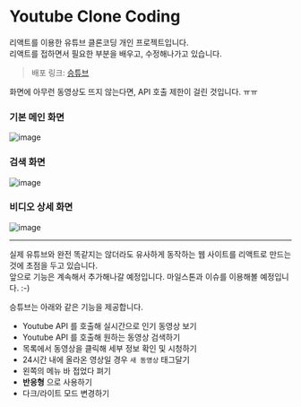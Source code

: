 # Youtube Clone Coding

리액트를 이용한 유튜브 클론코딩 개인 프로젝트입니다. <br />
리액트를 접하면서 필요한 부분을 배우고, 수정해나가고 있습니다.

> 배포 링크: [승튜브](https://shtube.netlify.app/)

화면에 아무런 동영상도 뜨지 않는다면, API 호출 제한이 걸린 것입니다. ㅠㅠ <br />

### 기본 메인 화면

![image](https://user-images.githubusercontent.com/43411599/109307483-0fbd1c00-7884-11eb-9d85-0598c89b3310.png)

### 검색 화면

![image](https://user-images.githubusercontent.com/43411599/109307563-311e0800-7884-11eb-88a2-747ded3804df.png)

### 비디오 상세 화면

![image](https://user-images.githubusercontent.com/43411599/109610253-d9c3b480-7b6f-11eb-870c-7fb684427d22.png)

---

실제 유튜브와 완전 똑같지는 않더라도 유사하게 동작하는 웹 사이트를 리액트로 만드는 것에 초점을 두고 있습니다.<br />
앞으로 기능은 계속해서 추가해나갈 예정입니다.
마일스톤과 이슈를 이용해볼 예정입니다. :-)

승튜브는 아래와 같은 기능을 제공합니다.
<br />

- Youtube API 를 호출해 실시간으로 인기 동영상 보기
- Youtube API 를 호출해 원하는 동영상 검색하기
- 목록에서 동영상을 클릭해 세부 정보 확인 및 시청하기
- 24시간 내에 올라온 영상일 경우 `새 동영상` 태그달기
- 왼쪽의 메뉴 바 접었다 펴기
- **반응형** 으로 사용하기
- 다크/라이트 모드 변경하기
